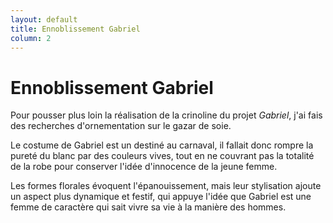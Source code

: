 ```yaml
---
layout: default
title: Ennoblissement Gabriel
column: 2
---
```


<script type="text/javascript">
window.addEvent('load', function() {
    var imgs = [];
    imgs.push({file: 'petit1.jpg', title: '', desc: '', url: '#'});
    imgs.push({file: 'petit2.jpg', title: '', desc: '', url: '#'});
    imgs.push({file: 'petit3.jpg', title: '', desc: '', url: '#'});
    imgs.push({file: 'petit4.jpg', title: '', desc: '', url: '#'});
    imgs.push({file: 'petit5.jpg', title: '', desc: '', url: '#'});
    imgs.push({file: 'petit6.jpg', title: '', desc: '', url: '#'});
    imgs.push({file: 'grand.jpg', title: '', desc: '', url: '#'});
    imgs.push({file: 'definitif.jpg', title: '', desc: '', url: '#'});
    var myshow = new Slideshow('slideshow', { 
        type: 'zoom',
        externals: 0,
        showTitleCaption: 1,
        captionHeight: 45,
        width: 350, 
        height: 350, 
        pan: 50,
        zoom: 50,
        loadingDiv: 1,
        resize: true,
        duration: [2000, 9000],
        transition: Fx.Transitions.Expo.easeOut,
        images: imgs, 
        path: '/images/enngabriel/'
    });

    myshow.caps.h2.setStyles({color: '#fff', fontSize: '13px'});
    myshow.caps.p.setStyles({color: '#ccc', fontSize: '11px'});
});
</script>

Ennoblissement Gabriel
======================

Pour pousser plus loin la réalisation de la crinoline du projet *Gabriel*, j'ai fais des recherches d'ornementation sur le gazar de soie.

Le costume de Gabriel est un destiné au carnaval, il fallait donc rompre la pureté du blanc par des couleurs vives, tout en ne couvrant pas la totalité de la robe pour conserver l'idée d'innocence de la jeune femme.

Les formes florales évoquent l'épanouissement, mais leur stylisation ajoute un aspect plus dynamique et festif, qui appuye l'idée que Gabriel est une femme de caractère qui sait vivre sa vie à la manière des hommes.